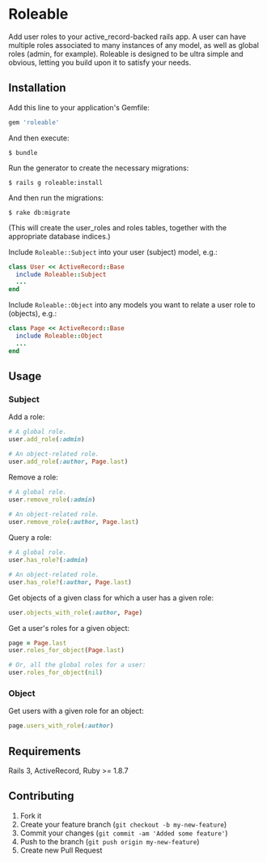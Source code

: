 # Roleable

Add user roles to your active_record-backed rails app. A user can have multiple roles associated to many instances of any model, as well as global roles (admin, for example). Roleable is designed to be ultra simple and obvious, letting you build upon it to satisfy your needs.

## Installation

Add this line to your application's Gemfile:

```ruby
gem 'roleable'
```

And then execute:

    $ bundle

Run the generator to create the necessary migrations:

    $ rails g roleable:install
    
And then run the migrations:

    $ rake db:migrate
    
(This will create the user_roles and roles tables, together with the appropriate database indices.)
    
Include `Roleable::Subject` into your user (subject) model, e.g.:

```ruby
class User << ActiveRecord::Base
  include Roleable::Subject
  ...
end
```  

Include `Roleable::Object` into any models you want to relate a user role to (objects), e.g.:

```ruby
class Page << ActiveRecord::Base
  include Roleable::Object
  ...
end
```

## Usage

### Subject

Add a role:

```ruby
# A global role.
user.add_role(:admin)

# An object-related role.
user.add_role(:author, Page.last)
```

Remove a role:

```ruby
# A global role.
user.remove_role(:admin)
  
# An object-related role.
user.remove_role(:author, Page.last)
```
  
Query a role:

```ruby
# A global role.
user.has_role?(:admin)

# An object-related role.
user.has_role?(:author, Page.last)
```
  
Get objects of a given class for which a user has a given role:

```ruby
user.objects_with_role(:author, Page)
```  

Get a user's roles for a given object:

```ruby
page = Page.last
user.roles_for_object(Page.last)

# Or, all the global roles for a user:
user.roles_for_object(nil)
```
  
### Object

Get users with a given role for an object:

```ruby
page.users_with_role(:author)
```
 
## Requirements

Rails 3, ActiveRecord, Ruby >= 1.8.7

## Contributing

1. Fork it
2. Create your feature branch (`git checkout -b my-new-feature`)
3. Commit your changes (`git commit -am 'Added some feature'`)
4. Push to the branch (`git push origin my-new-feature`)
5. Create new Pull Request